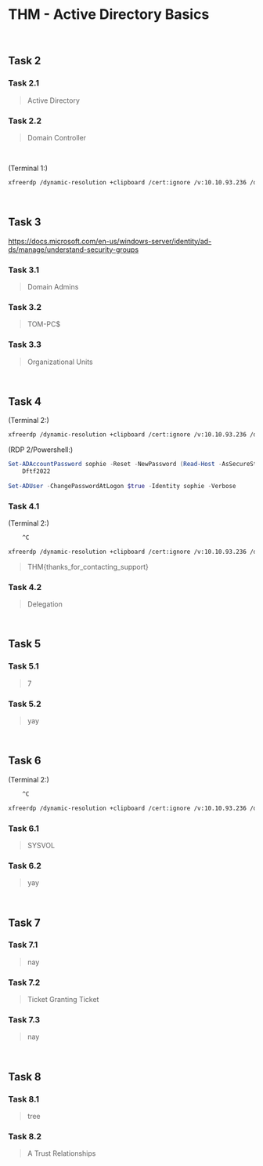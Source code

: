 # THM - Active Directory Basics

<br>

## Task 2

### Task 2.1

> Active Directory

### Task 2.2

> Domain Controller

<br>

(Terminal 1:)
```bash
xfreerdp /dynamic-resolution +clipboard /cert:ignore /v:10.10.93.236 /d:'THM' /u:'Administrator' /p:'Password321'
```

<br>

## Task 3

https://docs.microsoft.com/en-us/windows-server/identity/ad-ds/manage/understand-security-groups

### Task 3.1

> Domain Admins

### Task 3.2

> TOM-PC$

### Task 3.3

> Organizational Units

<br>

## Task 4

(Terminal 2:)
```bash
xfreerdp /dynamic-resolution +clipboard /cert:ignore /v:10.10.93.236 /d:'THM' /u:'phillip' /p:'Claire2008'
```

(RDP 2/Powershell:)
```powershell
Set-ADAccountPassword sophie -Reset -NewPassword (Read-Host -AsSecureString -Prompt 'New Password') -Verbose
	Dftf2022
	
Set-ADUser -ChangePasswordAtLogon $true -Identity sophie -Verbose
```

### Task 4.1

(Terminal 2:)
```bash
	^C

xfreerdp /dynamic-resolution +clipboard /cert:ignore /v:10.10.93.236 /d:'THM' /u:'sophie' /p:'Dftf2022'
```

> THM{thanks_for_contacting_support}

### Task 4.2

> Delegation

<br>

## Task 5

### Task 5.1

> 7

### Task 5.2

> yay

<br>

## Task 6

(Terminal 2:)
```bash
	^C

xfreerdp /dynamic-resolution +clipboard /cert:ignore /v:10.10.93.236 /d:'THM' /u:'Mark' /p:'M4rk3t1ng.21'
```

### Task 6.1

> SYSVOL

### Task 6.2

> yay

<br>

## Task 7

### Task 7.1

> nay

### Task 7.2

> Ticket Granting Ticket

### Task 7.3

> nay

<br>

## Task 8

### Task 8.1

> tree

### Task 8.2

> A Trust Relationships



